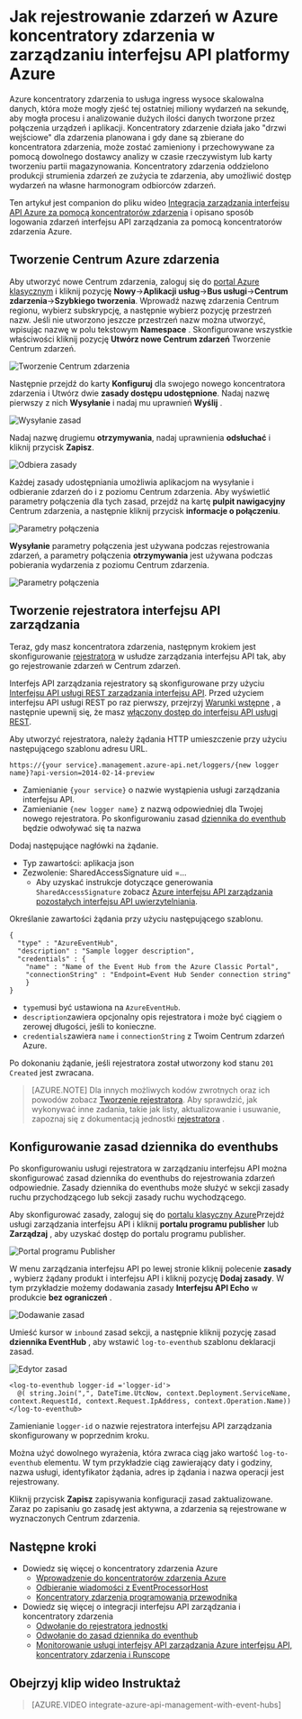 <properties 
    pageTitle="Jak rejestrowanie zdarzeń w Azure koncentratory zdarzenia w zarządzaniu interfejsu API Azure | Microsoft Azure" 
    description="Dowiedz się, jak rejestrowanie zdarzeń w Azure koncentratory zdarzenia w zarządzaniu interfejsu API Azure." 
    services="api-management" 
    documentationCenter="" 
    authors="steved0x" 
    manager="erikre" 
    editor=""/>

<tags 
    ms.service="api-management" 
    ms.workload="mobile" 
    ms.tgt_pltfrm="na" 
    ms.devlang="na" 
    ms.topic="article" 
    ms.date="10/25/2016" 
    ms.author="sdanie"/>

# <a name="how-to-log-events-to-azure-event-hubs-in-azure-api-management"></a>Jak rejestrowanie zdarzeń w Azure koncentratory zdarzenia w zarządzaniu interfejsu API platformy Azure

Azure koncentratory zdarzenia to usługa ingress wysoce skalowalna danych, która może mogły zjeść tej ostatniej miliony wydarzeń na sekundę, aby mogła procesu i analizowanie dużych ilości danych tworzone przez połączenia urządzeń i aplikacji. Koncentratory zdarzenie działa jako "drzwi wejściowe" dla zdarzenia planowana i gdy dane są zbierane do koncentratora zdarzenia, może zostać zamieniony i przechowywane za pomocą dowolnego dostawcy analizy w czasie rzeczywistym lub karty tworzeniu partii magazynowania. Koncentratory zdarzenia oddzielono produkcji strumienia zdarzeń ze zużycia te zdarzenia, aby umożliwić dostęp wydarzeń na własne harmonogram odbiorców zdarzeń.

Ten artykuł jest companion do pliku wideo [Integracja zarządzania interfejsu API Azure za pomocą koncentratorów zdarzenia](https://azure.microsoft.com/documentation/videos/integrate-azure-api-management-with-event-hubs/) i opisano sposób logowania zdarzeń interfejsu API zarządzania za pomocą koncentratorów zdarzenia Azure.

## <a name="create-an-azure-event-hub"></a>Tworzenie Centrum Azure zdarzenia

Aby utworzyć nowe Centrum zdarzenia, zaloguj się do [portal Azure klasycznym](https://manage.windowsazure.com) i kliknij pozycję **Nowy**->**Aplikacji usług**->**Bus usługi**->**Centrum zdarzenia**->**Szybkiego tworzenia**. Wprowadź nazwę zdarzenia Centrum regionu, wybierz subskrypcję, a następnie wybierz pozycję przestrzeń nazw. Jeśli nie utworzono jeszcze przestrzeń nazw można utworzyć, wpisując nazwę w polu tekstowym **Namespace** . Skonfigurowane wszystkie właściwości kliknij pozycję **Utwórz nowe Centrum zdarzeń** Tworzenie Centrum zdarzeń.

![Tworzenie Centrum zdarzenia][create-event-hub]

Następnie przejdź do karty **Konfiguruj** dla swojego nowego koncentratora zdarzenia i Utwórz dwie **zasady dostępu udostępnione**. Nadaj nazwę pierwszy z nich **Wysyłanie** i nadaj mu uprawnień **Wyślij** .

![Wysyłanie zasad][sending-policy]

Nadaj nazwę drugiemu **otrzymywania**, nadaj uprawnienia **odsłuchać** i kliknij przycisk **Zapisz**.

![Odbiera zasady][receiving-policy]

Każdej zasady udostępniania umożliwia aplikacjom na wysyłanie i odbieranie zdarzeń do i z poziomu Centrum zdarzenia. Aby wyświetlić parametry połączenia dla tych zasad, przejdź na kartę **pulpit nawigacyjny** Centrum zdarzenia, a następnie kliknij przycisk **informacje o połączeniu**.

![Parametry połączenia][event-hub-dashboard]

**Wysyłanie** parametry połączenia jest używana podczas rejestrowania zdarzeń, a parametry połączenia **otrzymywania** jest używana podczas pobierania wydarzenia z poziomu Centrum zdarzenia.

![Parametry połączenia][event-hub-connection-string]

## <a name="create-an-api-management-logger"></a>Tworzenie rejestratora interfejsu API zarządzania

Teraz, gdy masz koncentratora zdarzenia, następnym krokiem jest skonfigurowanie [rejestratora](https://msdn.microsoft.com/library/azure/mt592020.aspx) w usłudze zarządzania interfejsu API tak, aby go rejestrowanie zdarzeń w Centrum zdarzeń.

Interfejs API zarządzania rejestratory są skonfigurowane przy użyciu [Interfejsu API usługi REST zarządzania interfejsu API](http://aka.ms/smapi). Przed użyciem interfejsu API usługi REST po raz pierwszy, przejrzyj [Warunki wstępne](https://msdn.microsoft.com/library/azure/dn776326.aspx#Prerequisites) , a następnie upewnij się, że masz [włączony dostęp do interfejsu API usługi REST](https://msdn.microsoft.com/library/azure/dn776326.aspx#EnableRESTAPI).

Aby utworzyć rejestratora, należy żądania HTTP umieszczenie przy użyciu następującego szablonu adresu URL.

    https://{your service}.management.azure-api.net/loggers/{new logger name}?api-version=2014-02-14-preview

-   Zamienianie `{your service}` o nazwie wystąpienia usługi zarządzania interfejsu API.
-   Zamienianie `{new logger name}` z nazwą odpowiedniej dla Twojej nowego rejestratora. Po skonfigurowaniu zasad [dziennika do eventhub](https://msdn.microsoft.com/library/azure/dn894085.aspx#log-to-eventhub) będzie odwoływać się ta nazwa

Dodaj następujące nagłówki na żądanie.

-   Typ zawartości: aplikacja json
-   Zezwolenie: SharedAccessSignature uid =...
    -   Aby uzyskać instrukcje dotyczące generowania `SharedAccessSignature` zobacz [Azure interfejsu API zarządzania pozostałych interfejsu API uwierzytelniania](https://msdn.microsoft.com/library/azure/dn798668.aspx).

Określanie zawartości żądania przy użyciu następującego szablonu.

    {
      "type" : "AzureEventHub",
      "description" : "Sample logger description",
      "credentials" : {
        "name" : "Name of the Event Hub from the Azure Classic Portal",
        "connectionString" : "Endpoint=Event Hub Sender connection string"
        }
    }

-   `type`musi być ustawiona na `AzureEventHub`.
-   `description`zawiera opcjonalny opis rejestratora i może być ciągiem o zerowej długości, jeśli to konieczne.
-   `credentials`zawiera `name` i `connectionString` z Twoim Centrum zdarzeń Azure.

Po dokonaniu żądanie, jeśli rejestratora został utworzony kod stanu `201 Created` jest zwracana. 

>[AZURE.NOTE] Dla innych możliwych kodów zwrotnych oraz ich powodów zobacz [Tworzenie rejestratora](https://msdn.microsoft.com/library/azure/mt592020.aspx#PUT). Aby sprawdzić, jak wykonywać inne zadania, takie jak listy, aktualizowanie i usuwanie, zapoznaj się z dokumentacją jednostki [rejestratora](https://msdn.microsoft.com/library/azure/mt592020.aspx) .

## <a name="configure-log-to-eventhubs-policies"></a>Konfigurowanie zasad dziennika do eventhubs

Po skonfigurowaniu usługi rejestratora w zarządzaniu interfejsu API można skonfigurować zasad dziennika do eventhubs do rejestrowania zdarzeń odpowiednie. Zasady dziennika do eventhubs może służyć w sekcji zasady ruchu przychodzącego lub sekcji zasady ruchu wychodzącego.

Aby skonfigurować zasady, zaloguj się do [portalu klasyczny Azure](https://manage.windowsazure.com)Przejdź usługi zarządzania interfejsu API i kliknij **portalu programu publisher** lub **Zarządzaj** , aby uzyskać dostęp do portalu programu publisher.

![Portal programu Publisher][publisher-portal]

W menu zarządzania interfejsu API po lewej stronie kliknij polecenie **zasady** , wybierz żądany produkt i interfejsu API i kliknij pozycję **Dodaj zasady**. W tym przykładzie możemy dodawania zasady **Interfejsu API Echo** w produkcie **bez ograniczeń** .

![Dodawanie zasad][add-policy]

Umieść kursor w `inbound` zasad sekcji, a następnie kliknij pozycję zasad **dziennika EventHub** , aby wstawić `log-to-eventhub` szablonu deklaracji zasad.

![Edytor zasad][event-hub-policy]

    <log-to-eventhub logger-id ='logger-id'>
      @( string.Join(",", DateTime.UtcNow, context.Deployment.ServiceName, context.RequestId, context.Request.IpAddress, context.Operation.Name))
    </log-to-eventhub>

Zamienianie `logger-id` o nazwie rejestratora interfejsu API zarządzania skonfigurowany w poprzednim kroku.

Można użyć dowolnego wyrażenia, która zwraca ciąg jako wartość `log-to-eventhub` elementu. W tym przykładzie ciąg zawierający daty i godziny, nazwa usługi, identyfikator żądania, adres ip żądania i nazwa operacji jest rejestrowany.

Kliknij przycisk **Zapisz** zapisywania konfiguracji zasad zaktualizowane. Zaraz po zapisaniu go zasadę jest aktywna, a zdarzenia są rejestrowane w wyznaczonych Centrum zdarzenia.

## <a name="next-steps"></a>Następne kroki

-   Dowiedz się więcej o koncentratory zdarzenia Azure
    -   [Wprowadzenie do koncentratorów zdarzenia Azure](../event-hubs/event-hubs-csharp-ephcs-getstarted.md)
    -   [Odbieranie wiadomości z EventProcessorHost](../event-hubs/event-hubs-csharp-ephcs-getstarted.md#receive-messages-with-eventprocessorhost)
    -   [Koncentratory zdarzenia programowania przewodnika](../event-hubs/event-hubs-programming-guide.md)
-   Dowiedz się więcej o integracji interfejsu API zarządzania i koncentratory zdarzenia
    -   [Odwołanie do rejestratora jednostki](https://msdn.microsoft.com/library/azure/mt592020.aspx)
    -   [Odwołanie do zasad dziennika do eventhub](https://msdn.microsoft.com/library/azure/dn894085.aspx#log-to-eventhub)
    -   [Monitorowanie usługi interfejsy API zarządzania Azure interfejsu API, koncentratory zdarzenia i Runscope](api-management-log-to-eventhub-sample.md)    

## <a name="watch-a-video-walkthrough"></a>Obejrzyj klip wideo Instruktaż

> [AZURE.VIDEO integrate-azure-api-management-with-event-hubs]


[publisher-portal]: ./media/api-management-howto-log-event-hubs/publisher-portal.png
[create-event-hub]: ./media/api-management-howto-log-event-hubs/create-event-hub.png
[event-hub-connection-string]: ./media/api-management-howto-log-event-hubs/event-hub-connection-string.png
[event-hub-dashboard]: ./media/api-management-howto-log-event-hubs/event-hub-dashboard.png
[receiving-policy]: ./media/api-management-howto-log-event-hubs/receiving-policy.png
[sending-policy]: ./media/api-management-howto-log-event-hubs/sending-policy.png
[event-hub-policy]: ./media/api-management-howto-log-event-hubs/event-hub-policy.png
[add-policy]: ./media/api-management-howto-log-event-hubs/add-policy.png






